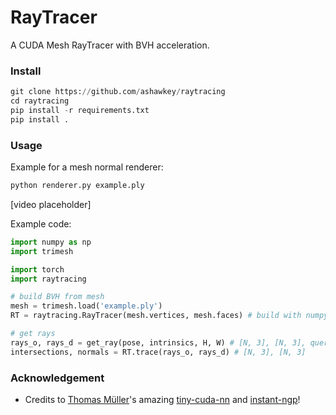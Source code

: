 # RayTracer

A CUDA Mesh RayTracer with BVH acceleration.

### Install

```python
git clone https://github.com/ashawkey/raytracing
cd raytracing
pip install -r requirements.txt
pip install .
```

### Usage

Example for a mesh normal renderer:

```bash
python renderer.py example.ply
```

[video placeholder]

Example code:

```python
import numpy as np
import trimesh

import torch
import raytracing

# build BVH from mesh
mesh = trimesh.load('example.ply')
RT = raytracing.RayTracer(mesh.vertices, mesh.faces) # build with numpy.ndarray

# get rays
rays_o, rays_d = get_ray(pose, intrinsics, H, W) # [N, 3], [N, 3], query with torch.Tensor (on cuda)
intersections, normals = RT.trace(rays_o, rays_d) # [N, 3], [N, 3]
```



### Acknowledgement

* Credits to [Thomas Müller](https://tom94.net/)'s amazing [tiny-cuda-nn](https://github.com/NVlabs/tiny-cuda-nn) and [instant-ngp](https://github.com/NVlabs/instant-ngp)!